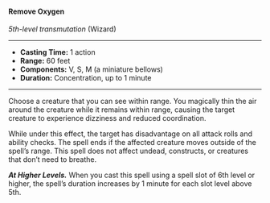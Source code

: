 #### Remove Oxygen
*5th-level transmutation* (Wizard)
___
- **Casting Time:** 1 action
- **Range:** 60 feet
- **Components:** V, S, M (a miniature bellows)
- **Duration:** Concentration, up to 1 minute
---
Choose a creature that you can see within range. You magically thin the air around the creature while it remains within range, causing  the target creature to experience dizziness and reduced coordination.

While under this effect, the target has disadvantage on all attack rolls and ability checks. The spell ends if the affected creature moves outside of the spell’s range. This spell does not affect undead, constructs, or creatures that don’t need to breathe.

***At Higher Levels.*** When you cast this spell using a spell slot of 6th level or higher, the spell’s duration increases by 1 minute for each slot level above 5th.
